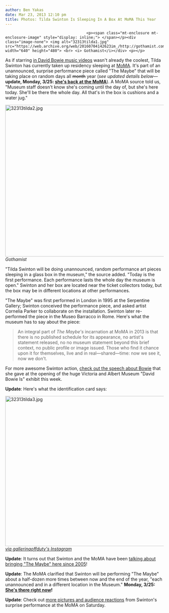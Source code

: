 ```yaml
---
author: Ben Yakas
date: Mar 23, 2013 12:10 pm
title: Photos: Tilda Swinton Is Sleeping In A Box At MoMA This Year
---
```


	
										<p><span class="mt-enclosure mt-enclosure-image" style="display: inline;"> </span></p><div class="image-none"> <img alt="32313tilda1.jpg" src="https://web.archive.org/web/20160704142623im_/http://gothamist.com/attachments/byakas/32313tilda1.jpg" width="640" height="480"> <br> <i> Gothamist</i></div> <p></p>

<p>As if starring <a href="https://web.archive.org/web/20160704142623/http://gothamist.com/2013/02/26/watch_david_bowies_short_musical_fi.php">in David Bowie music videos</a> wasn&apos;t already the coolest, Tilda Swinton has currently taken up residency sleeping at <a href="https://web.archive.org/web/20160704142623/http://gothamist.com/tags/moma">MoMA</a>. It&apos;s part of an unannounced, surprise performance piece called &quot;The Maybe&quot; that will be taking place on random days all <strike>month</strike> year (<em>see updated details below</em>&#x2014;<b>update, Monday, 3/25: <a href="https://web.archive.org/web/20160704142623/http://gothamist.com/2013/03/25/tilda_swinton_is_sleeping_at_moma_a.php#photo-1">she&apos;s back at the MoMA</a></b>). A MoMA source told us, &quot;Museum staff doesn&apos;t know she&apos;s coming until the day of, but she&apos;s here today. She&apos;ll be there the whole day. All that&apos;s in the box is cushions and a water jug.&quot;</p>

<p><span class="mt-enclosure mt-enclosure-image" style="display: inline;"> </span></p><div class="image-none"> <img alt="32313tilda2.jpg" src="https://web.archive.org/web/20160704142623im_/http://gothamist.com/attachments/byakas/32313tilda2.jpg" width="640" height="480"> <br> <i> Gothamist</i></div> <p></p>

<p>&quot;Tilda Swinton will be doing unannounced, random performance art pieces sleeping in a glass box in the museum,&quot; the source added. &quot;Today is the first performance. Each performance lasts the whole day the museum is open.&quot; Swinton and her box are located near the ticket collectors today, but the box may be in different locations at other performances.</p>

<p>&quot;The Maybe&quot; was first performed in London in 1995 at the Serpentine Gallery; Swinton conceived the performance piece, and asked artist Cornelia Parker to collaborate on the installation. Swinton later re-performed the piece in the Museo Barracco in Rome. Here&apos;s  what the museum has to say about the piece:</p>

<blockquote>An integral part of <em>The Maybe&apos;s</em> incarnation at MoMA in 2013 is that there is no published schedule for its appearance, no artist&apos;s statement released, no no museum statement beyond this brief context, no public profile or image issued. Those who find it chance upon it for themselves, live and in real&#x2014;shared&#x2014;time: now we see it, now we don&apos;t.</blockquote>

<p>For more awesome Swinton action, <a href="https://web.archive.org/web/20160704142623/http://www.vam.ac.uk/b/blog/va-network/tilda-swintons-dinner-speech-opening-david-bowie?sf10717152=1">check out the speech about Bowie</a> that she gave at the opening of the huge Victoria and Albert Museum &quot;David Bowie Is&quot; exhibit this week.</p>

<p><strong>Update</strong>: Here&apos;s what the identification card says:</p>

<p><span class="mt-enclosure mt-enclosure-image" style="display: inline;"> </span></p><div class="image-none"> <img alt="32313tilda3.jpg" src="https://web.archive.org/web/20160704142623im_/http://gothamist.com/attachments/byakas/32313tilda3.jpg" width="640" height="475"> <br> <i> <a href="https://web.archive.org/web/20160704142623/http://instagram.com/p/XNZ6nVju9s/">via gallerinaoffduty&apos;s Instagram</a></i></div> <p></p>

<p><b>Update</b>: It turns out that Swinton and the MoMA have been <a href="https://web.archive.org/web/20160704142623/http://gothamist.com/2013/03/23/tilda_swintons_moma_performance_art.php">talking about bringing  &quot;The Maybe&quot; here since 2005</a>!</p>

<p><b>Update</b>: The MoMA clarified that Swinton will be performing &quot;The Maybe&quot; about a half-dozen more times between now and the end of the year, &quot;each unannounced and in a different location in the Museum.&quot; <b>Monday, 3/25: <a href="https://web.archive.org/web/20160704142623/http://gothamist.com/2013/03/25/tilda_swinton_is_sleeping_at_moma_a.php#photo-1">She&apos;s there right now</a>!</b></p>

<p><b>Update</b>: Check out <a href="https://web.archive.org/web/20160704142623/http://gothamist.com/2013/03/24/is_she_medicated_moma_visitors_deli.php#photo-1">more pictures and audience reactions</a> from Swinton&apos;s surprise performance at the MoMA on Saturday.</p>					
										
									
				